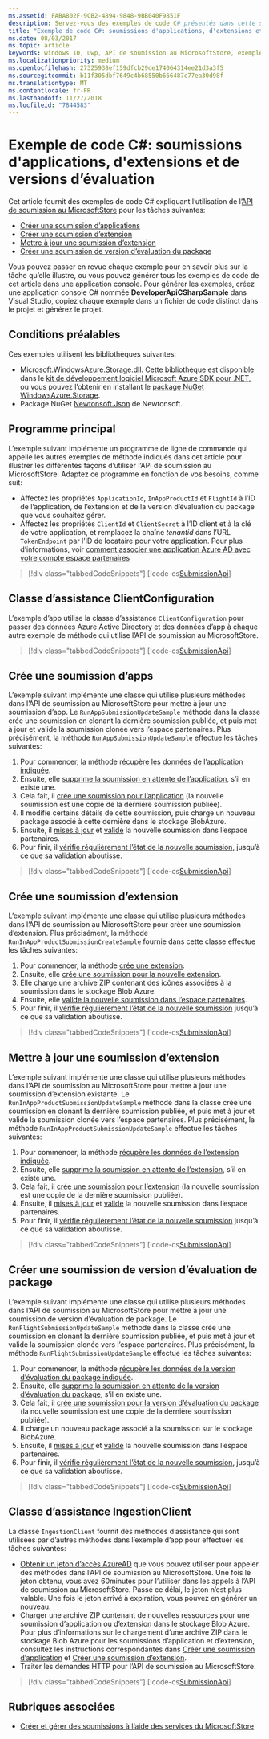 ```yaml
---
ms.assetid: FABA802F-9CB2-4894-9848-9BB040F9851F
description: Servez-vous des exemples de code C# présentés dans cette section pour en savoir plus sur l’utilisation de l’API de soumission au MicrosoftStore.
title: "Exemple de code C#: soumissions d'applications, d'extensions et de versions d’évaluation"
ms.date: 08/03/2017
ms.topic: article
keywords: windows 10, uwp, API de soumission au MicrosoftStore, exemples de code, C#
ms.localizationpriority: medium
ms.openlocfilehash: 27325938ef159dfcb29de174064314ee21d3a3f5
ms.sourcegitcommit: b11f305dbf7649c4b68550b666487c77ea30d98f
ms.translationtype: MT
ms.contentlocale: fr-FR
ms.lasthandoff: 11/27/2018
ms.locfileid: "7844583"
---
```

# <a name="c-sample-submissions-for-apps-add-ons-and-flights"></a>Exemple de code C\#: soumissions d'applications, d'extensions et de versions d’évaluation

Cet article fournit des exemples de code C# expliquant l’utilisation de l’[API de soumission au MicrosoftStore](create-and-manage-submissions-using-windows-store-services.md) pour les tâches suivantes:

* [Créer une soumission d’applications](#create-app-submission)
* [Créer une soumission d’extension](#create-add-on-submission)
* [Mettre à jour une soumission d’extension](#update-add-on-submission)
* [Créer une soumission de version d’évaluation du package](#create-flight-submission)

Vous pouvez passer en revue chaque exemple pour en savoir plus sur la tâche qu’elle illustre, ou vous pouvez générer tous les exemples de code de cet article dans une application console. Pour générer les exemples, créez une application console C# nommée **DeveloperApiCSharpSample** dans Visual Studio, copiez chaque exemple dans un fichier de code distinct dans le projet et générez le projet.

## <a name="prerequisites"></a>Conditions préalables

Ces exemples utilisent les bibliothèques suivantes:

* Microsoft.WindowsAzure.Storage.dll. Cette bibliothèque est disponible dans le [kit de développement logiciel Microsoft Azure SDK pour .NET](https://azure.microsoft.com/downloads/), ou vous pouvez l’obtenir en installant le [package NuGet WindowsAzure.Storage](https://www.nuget.org/packages/WindowsAzure.Storage).
* Package NuGet [Newtonsoft.Json](http://www.newtonsoft.com/json) de Newtonsoft.

## <a name="main-program"></a>Programme principal

L’exemple suivant implémente un programme de ligne de commande qui appelle les autres exemples de méthode indiqués dans cet article pour illustrer les différentes façons d’utiliser l’API de soumission au MicrosoftStore. Adaptez ce programme en fonction de vos besoins, comme suit:

* Affectez les propriétés ```ApplicationId```, ```InAppProductId``` et ```FlightId``` à l’ID de l’application, de l’extension et de la version d’évaluation du package que vous souhaitez gérer.
* Affectez les propriétés ```ClientId``` et ```ClientSecret``` à l’ID client et à la clé de votre application, et remplacez la chaîne *tenantid* dans l’URL ```TokenEndpoint``` par l’ID de locataire pour votre application. Pour plus d’informations, voir [comment associer une application Azure AD avec votre compte espace partenaires](create-and-manage-submissions-using-windows-store-services.md#how-to-associate-an-azure-ad-application-with-your-partner-center-account)

> [!div class="tabbedCodeSnippets"]
[!code-cs[SubmissionApi](./code/StoreServicesExamples_Submission/cs/Program.cs#Main)]

<span id="clientconfiguration" />

## <a name="clientconfiguration-helper-class"></a>Classe d’assistance ClientConfiguration

L’exemple d’app utilise la classe d’assistance ```ClientConfiguration``` pour passer des données Azure Active Directory et des données d’app à chaque autre exemple de méthode qui utilise l’API de soumission au MicrosoftStore.

> [!div class="tabbedCodeSnippets"]
[!code-cs[SubmissionApi](./code/StoreServicesExamples_Submission/cs/ClientConfiguration.cs#ClientConfiguration)]

<span id="create-app-submission" />

## <a name="create-an-app-submission"></a>Crée une soumission d’apps

L’exemple suivant implémente une classe qui utilise plusieurs méthodes dans l’API de soumission au MicrosoftStore pour mettre à jour une soumission d’app. Le ```RunAppSubmissionUpdateSample``` méthode dans la classe crée une soumission en clonant la dernière soumission publiée, et puis met à jour et valide la soumission clonée vers l’espace partenaires. Plus précisément, la méthode ```RunAppSubmissionUpdateSample``` effectue les tâches suivantes:

1. Pour commencer, la méthode [récupère les données de l’application indiquée](get-an-app.md).
2. Ensuite, elle [supprime la soumission en attente de l’application](delete-an-app-submission.md), s’il en existe une.
3. Cela fait, il [crée une soumission pour l’application](create-an-app-submission.md) (la nouvelle soumission est une copie de la dernière soumission publiée).
4. Il modifie certains détails de cette soumission, puis charge un nouveau package associé à cette dernière dans le stockage BlobAzure.
5. Ensuite, il [mises à jour](update-an-app-submission.md) et [valide](commit-an-app-submission.md) la nouvelle soumission dans l’espace partenaires.
6. Pour finir, il [vérifie régulièrement l’état de la nouvelle soumission](get-status-for-an-app-submission.md), jusqu’à ce que sa validation aboutisse.

> [!div class="tabbedCodeSnippets"]
[!code-cs[SubmissionApi](./code/StoreServicesExamples_Submission/cs/AppSubmissionUpdateSample.cs#AppSubmissionUpdateSample)]

<span id="create-add-on-submission" />

## <a name="create-an-add-on-submission"></a>Crée une soumission d’extension

L’exemple suivant implémente une classe qui utilise plusieurs méthodes dans l’API de soumission au MicrosoftStore pour créer une soumission d’extension. Plus précisément, la méthode ```RunInAppProductSubmissionCreateSample``` fournie dans cette classe effectue les tâches suivantes:

1. Pour commencer, la méthode [crée une extension](create-an-add-on.md).
2. Ensuite, elle [crée une soumission pour la nouvelle extension](create-an-add-on-submission.md).
3. Elle charge une archive ZIP contenant des icônes associées à la soumission dans le stockage Blob Azure.
4. Ensuite, elle [valide la nouvelle soumission dans l’espace partenaires](commit-an-add-on-submission.md).
5. Pour finir, il [vérifie régulièrement l’état de la nouvelle soumission](get-status-for-an-add-on-submission.md) jusqu’à ce que sa validation aboutisse.

> [!div class="tabbedCodeSnippets"]
[!code-cs[SubmissionApi](./code/StoreServicesExamples_Submission/cs/InAppProductSubmissionCreateSample.cs#InAppProductSubmissionCreateSample)]

<span id="update-add-on-submission" />

## <a name="update-an-add-on-submission"></a>Mettre à jour une soumission d’extension

L’exemple suivant implémente une classe qui utilise plusieurs méthodes dans l’API de soumission au MicrosoftStore pour mettre à jour une soumission d’extension existante. Le ```RunInAppProductSubmissionUpdateSample``` méthode dans la classe crée une soumission en clonant la dernière soumission publiée, et puis met à jour et valide la soumission clonée vers l’espace partenaires. Plus précisément, la méthode ```RunInAppProductSubmissionUpdateSample``` effectue les tâches suivantes:

1. Pour commencer, la méthode [récupère les données de l’extension indiquée](get-an-add-on.md).
2. Ensuite, elle [supprime la soumission en attente de l’extension](delete-an-add-on-submission.md), s’il en existe une.
3. Cela fait, il [crée une soumission pour l’extension](create-an-add-on-submission.md) (la nouvelle soumission est une copie de la dernière soumission publiée).
5. Ensuite, il [mises à jour](update-an-add-on-submission.md) et [valide](commit-an-add-on-submission.md) la nouvelle soumission dans l’espace partenaires.
6. Pour finir, il [vérifie régulièrement l’état de la nouvelle soumission](get-status-for-an-add-on-submission.md) jusqu’à ce que sa validation aboutisse.

> [!div class="tabbedCodeSnippets"]
[!code-cs[SubmissionApi](./code/StoreServicesExamples_Submission/cs/InAppProductSubmissionUpdateSample.cs#InAppProductSubmissionUpdateSample)]

<span id="create-flight-submission" />

## <a name="create-a-package-flight-submission"></a>Créer une soumission de version d’évaluation de package

L’exemple suivant implémente une classe qui utilise plusieurs méthodes dans l’API de soumission au MicrosoftStore pour mettre à jour une soumission de version d’évaluation de package. Le ```RunFlightSubmissionUpdateSample``` méthode dans la classe crée une soumission en clonant la dernière soumission publiée, et puis met à jour et valide la soumission clonée vers l’espace partenaires. Plus précisément, la méthode ```RunFlightSubmissionUpdateSample``` effectue les tâches suivantes:

1. Pour commencer, la méthode [récupère les données de la version d’évaluation du package indiquée](get-a-flight.md).
2. Ensuite, elle [supprime la soumission en attente de la version d’évaluation du package](delete-a-flight-submission.md), s’il en existe une.
3. Cela fait, il [crée une soumission pour la version d’évaluation du package](create-a-flight-submission.md) (la nouvelle soumission est une copie de la dernière soumission publiée).
4. Il charge un nouveau package associé à la soumission sur le stockage BlobAzure.
5. Ensuite, il [mises à jour](update-a-flight-submission.md) et [valide](commit-a-flight-submission.md) la nouvelle soumission dans l’espace partenaires.
6. Pour finir, il [vérifie régulièrement l’état de la nouvelle soumission](get-status-for-a-flight-submission.md), jusqu’à ce que sa validation aboutisse.

> [!div class="tabbedCodeSnippets"]
[!code-cs[SubmissionApi](./code/StoreServicesExamples_Submission/cs/FlightSubmissionUpdateSample.cs#FlightSubmissionUpdateSample)]

<span id="ingestionclient" />

## <a name="ingestionclient-helper-class"></a>Classe d’assistance IngestionClient

La classe ```IngestionClient``` fournit des méthodes d’assistance qui sont utilisées par d’autres méthodes dans l’exemple d’app pour effectuer les tâches suivantes:

* [Obtenir un jeton d’accès AzureAD](create-and-manage-submissions-using-windows-store-services.md#obtain-an-azure-ad-access-token) que vous pouvez utiliser pour appeler des méthodes dans l’API de soumission au MicrosoftStore. Une fois le jeton obtenu, vous avez 60minutes pour l’utiliser dans les appels à l’API de soumission au MicrosoftStore. Passé ce délai, le jeton n’est plus valable. Une fois le jeton arrivé à expiration, vous pouvez en générer un nouveau.
* Charger une archive ZIP contenant de nouvelles ressources pour une soumission d’application ou d’extension dans le stockage Blob Azure. Pour plus d’informations sur le chargement d’une archive ZIP dans le stockage Blob Azure pour les soumissions d’application et d’extension, consultez les instructions correspondantes dans [Créer une soumission d’application](manage-app-submissions.md#create-an-app-submission) et [Créer une soumission d’extension](manage-add-on-submissions.md#create-an-add-on-submission).
* Traiter les demandes HTTP pour l’API de soumission au MicrosoftStore.

> [!div class="tabbedCodeSnippets"]
[!code-cs[SubmissionApi](./code/StoreServicesExamples_Submission/cs/IngestionClient.cs#IngestionClient)]

## <a name="related-topics"></a>Rubriques associées

* [Créer et gérer des soumissions à l’aide des services du MicrosoftStore](create-and-manage-submissions-using-windows-store-services.md)
